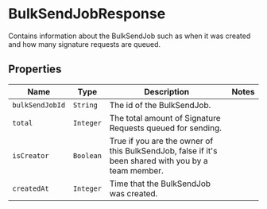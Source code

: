 

# BulkSendJobResponse

Contains information about the BulkSendJob such as when it was created and how many signature requests are queued.

## Properties

| Name | Type | Description | Notes |
|------------ | ------------- | ------------- | -------------|
| `bulkSendJobId` | ```String``` |  The id of the BulkSendJob.  |  |
| `total` | ```Integer``` |  The total amount of Signature Requests queued for sending.  |  |
| `isCreator` | ```Boolean``` |  True if you are the owner of this BulkSendJob, false if it&#39;s been shared with you by a team member.  |  |
| `createdAt` | ```Integer``` |  Time that the BulkSendJob was created.  |  |



